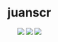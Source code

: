 <div align="center">

# juanscr

[![](https://img.shields.io/badge/OS-Arch%20Linux-informational?style=flat-square&logo=linux&logoColor=F8F8F2&color=8BE9FD)](https://www.archlinux.org/)
[![](https://img.shields.io/badge/Coding-Python-informational?style=flat-square&logo=python&logoColor=F8F8F2&color=BD93D9)](https://www.python.org/)
[![](https://img.shields.io/badge/Coding-Bash-informational?style=flat-square&logo=gnu&logoColor=F8F8F2&color=FF5555)](https://gnu.org/software/bash)
<!--
**juanscr/juanscr** is a ✨ _special_ ✨ repository because its `README.md` (this file) appears on your GitHub profile.

Here are some ideas to get you started:

- 🔭 I’m currently working on ...
- 🌱 I’m currently learning ...
- 👯 I’m looking to collaborate on ...
- 🤔 I’m looking for help with ...
- 💬 Ask me about ...
- 📫 How to reach me: ...
- 😄 Pronouns: ...
- ⚡ Fun fact: ...
-->
